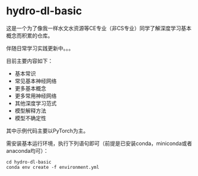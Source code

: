 # **hydro-dl-basic**

这是一个为了像我一样水文水资源等CE专业（非CS专业）同学了解深度学习基本概念而积累的仓库。

伴随日常学习实践更新中。。。

目前主要内容如下：

- 基本常识
- 常见基本神经网络
- 更多基本概念
- 更多常用神经网络
- 其他深度学习范式
- 模型解释方法
- 模型不确定性
    
其中示例代码主要以PyTorch为主。

需安装基本运行环境，执行下列语句即可（前提是已安装conda，miniconda或者anaconda均可）：

```Shell
cd hydro-dl-basic
conda env create -f environment.yml
```
